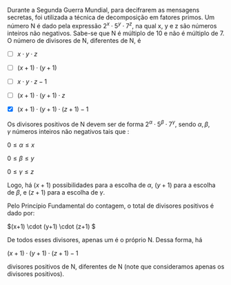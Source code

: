 

Durante a Segunda Guerra Mundial, para decifrarem as mensagens secretas, foi utilizada a técnica de decomposição em fatores primos. Um número N é dado pela expressão $2^x \cdot 5^y \cdot 7^z$, na qual x, y e z são números inteiros não negativos. Sabe-se que N é múltiplo de 10 e não é múltiplo de 7. O número de divisores de N, diferentes de N, é



- [ ] $x \cdot y \cdot z$
- [ ] $(x +1) \cdot (y +1)$
- [ ] $x \cdot y \cdot z - 1$
- [ ] $(x +1) \cdot (y +1) \cdot z$
- [x] $(x +1) \cdot (y +1) \cdot (z + 1) - 1$


Os divisores positivos de N devem ser de forma $2^{\alpha} \cdot 5^{\beta}\cdot 7^{\gamma}$, sendo $\alpha, \beta, \gamma$ números inteiros não negativos tais que :

$0 \leq \alpha \leq x$

$0 \leq \beta \leq y$

$0 \leq \gamma\leq z$

Logo, há $(x+1)$ possibilidades para a escolha de $\alpha$, $(y+1)$ para a escolha de $\beta$, e $(z+1)$ para a escolha de $\gamma$.

Pelo Princípio Fundamental do contagem, o total de divisores positivos é dado por:

$(x+1) \cdot (y+1) \cdot (z+1) $

De todos esses divisores, apenas um é o próprio N. Dessa forma, há

$(x+1) \cdot (y+1) \cdot (z+1) -1$

divisores positivos de N, diferentes de N (note que consideramos apenas os divisores positivos).

        